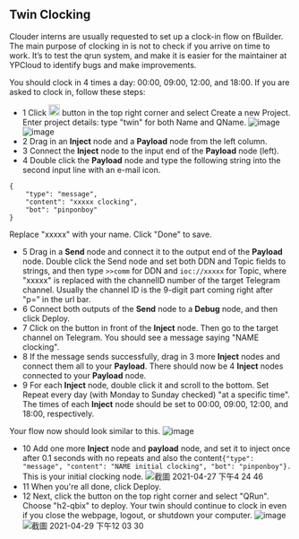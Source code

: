## Twin Clocking
Clouder interns are usually requested to set up a clock-in flow on fBuilder. The main purpose of clocking in is not to check if you arrive on time to work. It’s to test the qrun system, and make it is easier for the maintainer at YPCloud to identify bugs and make improvements. 

You should clock in 4 times a day: 00:00, 09:00, 12:00, and 18:00. 
If you are asked to clock in, follow these steps: 

* 1 Click <img src="https://i.imgur.com/66dK5wO.png" width=20 height=20> button in the top right corner and select Create a new Project. Enter project details: type "twin" for both Name and QName.
![image](https://i.imgur.com/i8YrWeI.jpg)
![image](https://imgur.com/RUfF4W4.png)
* 2 Drag in an **Inject** node and a **Payload** node from the left column.
* 3 Connect the **Inject** node to the input end of the **Payload** node (left). 
* 4 Double click the **Payload** node and type the following string into the second input line with an e-mail icon.
```
{
    "type": "message", 
    "content": "xxxxx clocking", 
    "bot": "pinponboy"
}
```
Replace "xxxxx" with your name. Click "Done" to save.

* 5 Drag in a **Send** node and connect it to the output end of the **Payload** node. Double click the Send node and set both DDN and Topic fields to strings, and then type `>>comm` for DDN and `ioc://xxxxx` for Topic, where "xxxxx" is replaced with the channelID number of the target Telegram channel. Usually the channel ID is the 9-digit part coming right after "p=" in the url bar.
* 6 Connect both outputs of the **Send** node to a **Debug** node, and then click Deploy.
* 7 Click on the button in front of the **Inject** node. Then go to the target channel on Telegram. You should see a message saying "NAME clocking". 
* 8 If the message sends successfully, drag in 3 more **Inject** nodes and connect them all to your **Payload**. There should now be 4 **Inject** nodes connected to your **Payload** node. 
* 9 For each **Inject** node, double click it and scroll to the bottom. Set Repeat every day (with Monday to Sunday checked) "at a specific time". The times of each **Inject** node should be set to 00:00, 09:00, 12:00, and 18:00, respectively. 

Your flow now should look similar to this.
![image](https://user-images.githubusercontent.com/20572126/111123353-3086b080-85aa-11eb-88d7-d0b998e5305c.png)

* 10 Add one more **Inject** node and **payload** node, and set it to inject once after 0.1 seconds with no repeats and also the content```{"type": "message", "content": "NAME initial clocking", "bot": "pinponboy"}.``` This is your initial clocking node. 
![截圖 2021-04-27 下午4 24 46](https://user-images.githubusercontent.com/32254088/116835818-b2807680-abf6-11eb-869c-a748005dcf87.png)
* 11 When you're all done, click Deploy. 
* 12 Next, click the button on the top right corner and select "QRun". Choose "h2-qbix" to deploy. Your twin should continue to clock in even if you close the webpage, logout, or shutdown your computer. 
![image](https://imgur.com/yMwn7ic.png)
![截圖 2021-04-29 下午12 03 30](https://user-images.githubusercontent.com/32254088/116835834-c1ffbf80-abf6-11eb-9288-c2e1c564043a.png)
